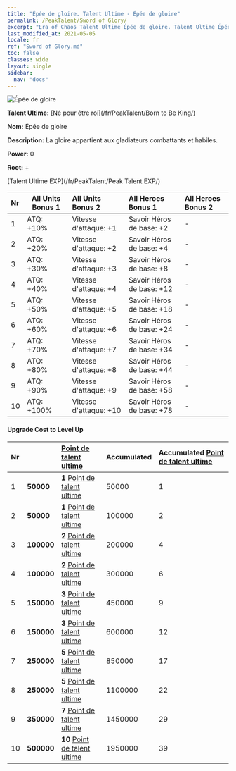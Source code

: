 ```yaml
---
title: "Épée de gloire. Talent Ultime - Épée de gloire"
permalink: /PeakTalent/Sword of Glory/
excerpt: "Era of Chaos Talent Ultime Épée de gloire. Talent Ultime Épée de gloire. Épée de gloire"
last_modified_at: 2021-05-05
locale: fr
ref: "Sword of Glory.md"
toc: false
classes: wide
layout: single
sidebar:
  nav: "docs"
---
```


  ![Épée de gloire](/images/pt/talent_4201.png)

  **Talent Ultime:** [Né pour être roi](/fr/PeakTalent/Born to Be King/)

  **Nom:** Épée de gloire

  **Description:** La gloire appartient aux gladiateurs combattants et habiles.

  **Power:** 0

  **Root:** +

  [Talent Ultime EXP](/fr/PeakTalent/Peak Talent EXP/)

  | Nr | All Units Bonus 1 | All Units Bonus 2 | All Heroes Bonus 1 | All Heroes Bonus 2 |
  |:---|--------------|:-------------|:-------------|:-------------|
  | 1 | ATQ: +10% | Vitesse d'attaque: +1 | Savoir Héros de base: +2 | - |
  | 2 | ATQ: +20% | Vitesse d'attaque: +2 | Savoir Héros de base: +4 | - |
  | 3 | ATQ: +30% | Vitesse d'attaque: +3 | Savoir Héros de base: +8 | - |
  | 4 | ATQ: +40% | Vitesse d'attaque: +4 | Savoir Héros de base: +12 | - |
  | 5 | ATQ: +50% | Vitesse d'attaque: +5 | Savoir Héros de base: +18 | - |
  | 6 | ATQ: +60% | Vitesse d'attaque: +6 | Savoir Héros de base: +24 | - |
  | 7 | ATQ: +70% | Vitesse d'attaque: +7 | Savoir Héros de base: +34 | - |
  | 8 | ATQ: +80% | Vitesse d'attaque: +8 | Savoir Héros de base: +44 | - |
  | 9 | ATQ: +90% | Vitesse d'attaque: +9 | Savoir Héros de base: +58 | - |
  | 10 | ATQ: +100% | Vitesse d'attaque: +10 | Savoir Héros de base: +78 | - |


#### Upgrade Cost to Level Up

  | Nr | <i class="fas fa-coins"/> | [Point de talent ultime](/ItemsFR/con_934/) | Accumulated <i class="fas fa-coins"/> | Accumulated [Point de talent ultime](/ItemsFR/con_934/) |
  |:---|--------------|:-------------|:-------------|:-------------|
  | 1 | **50000** | **1** [Point de talent ultime](/ItemsFR/con_934/) | 50000 | 1 |
  | 2 | **50000** | **1** [Point de talent ultime](/ItemsFR/con_934/) | 100000 | 2 |
  | 3 | **100000** | **2** [Point de talent ultime](/ItemsFR/con_934/) | 200000 | 4 |
  | 4 | **100000** | **2** [Point de talent ultime](/ItemsFR/con_934/) | 300000 | 6 |
  | 5 | **150000** | **3** [Point de talent ultime](/ItemsFR/con_934/) | 450000 | 9 |
  | 6 | **150000** | **3** [Point de talent ultime](/ItemsFR/con_934/) | 600000 | 12 |
  | 7 | **250000** | **5** [Point de talent ultime](/ItemsFR/con_934/) | 850000 | 17 |
  | 8 | **250000** | **5** [Point de talent ultime](/ItemsFR/con_934/) | 1100000 | 22 |
  | 9 | **350000** | **7** [Point de talent ultime](/ItemsFR/con_934/) | 1450000 | 29 |
  | 10 | **500000** | **10** [Point de talent ultime](/ItemsFR/con_934/) | 1950000 | 39 |
